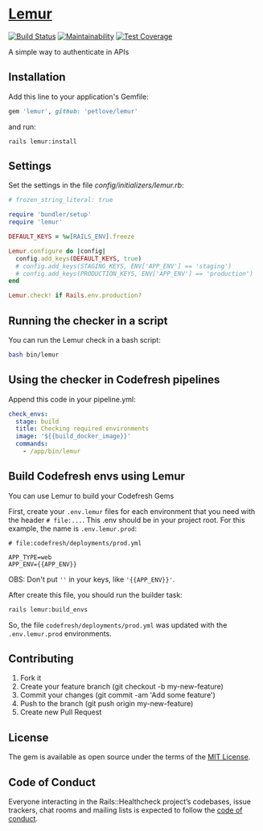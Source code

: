 # [Lemur][gem_page]

[![Build Status][travis_status_image]][travis_page]
[![Maintainability][code_climate_maintainability_image]][code_climate_maintainability_page]
[![Test Coverage][code_climate_test_coverage_image]][code_climate_test_coverage_page]

A simple way to authenticate in APIs

## Installation

Add this line to your application's Gemfile:

```ruby
gem 'lemur', github: 'petlove/lemur'
```

and run:

```
rails lemur:install
```

## Settings
Set the settings in the file _config/initializers/lemur.rb_:

```ruby
# frozen_string_literal: true

require 'bundler/setup'
require 'lemur'

DEFAULT_KEYS = %w[RAILS_ENV].freeze

Lemur.configure do |config|
  config.add_keys(DEFAULT_KEYS, true)
  # config.add_keys(STAGING_KEYS, ENV['APP_ENV'] == 'staging')
  # config.add_keys(PRODUCTION_KEYS, ENV['APP_ENV'] == 'production')
end

Lemur.check! if Rails.env.production?

```

## Running the checker in a script

You can run the Lemur check in a bash script:

```bash
bash bin/lemur
```

## Using the checker in Codefresh pipelines

Append this code in your pipeline.yml:

```yml
check_envs:
  stage: build
  title: Checking required environments
  image: '${{build_docker_image}}'
  commands:
    - /app/bin/lemur
```

## Build Codefresh envs using Lemur

You can use Lemur to build your Codefresh Gems

First, create your `.env.lemur` files for each environment that you need with the header `# file:...`. This .env should be in your project root. For this example, the name is `.env.lemur.prod`:

```text
# file:codefresh/deployments/prod.yml

APP_TYPE=web
APP_ENV={{APP_ENV}}
```
OBS: Don't put `''` in your keys, like `'{{APP_ENV}}'`.

After create this file, you should run the builder task:

```bash
rails lemur:build_envs
```

So, the file `codefresh/deployments/prod.yml` was updated with the `.env.lemur.prod` environments.

## Contributing

1. Fork it
2. Create your feature branch (git checkout -b my-new-feature)
3. Commit your changes (git commit -am 'Add some feature')
4. Push to the branch (git push origin my-new-feature)
5. Create new Pull Request

## License

The gem is available as open source under the terms of the [MIT License][mit_license_page].

## Code of Conduct

Everyone interacting in the Rails::Healthcheck project’s codebases, issue trackers, chat rooms and mailing lists is expected to follow the [code of conduct][code_of_conduct_page].

[gem_page]: https://github.com/petlove/lemur
[code_of_conduct_page]: https://github.com/petlove/lemur/blob/master/CODE_OF_CONDUCT.md
[mit_license_page]: https://opensource.org/licenses/MIT
[contributor_convenant_page]: http://contributor-covenant.org
[travis_status_image]: https://travis-ci.org/petlove/lemur.svg?branch=master
[travis_page]: https://travis-ci.org/petlove/lemur
[code_climate_maintainability_image]: https://api.codeclimate.com/v1/badges/ea1e2ede7c154ce20546/maintainability
[code_climate_maintainability_page]: https://codeclimate.com/github/petlove/lemur/maintainability
[code_climate_test_coverage_image]: https://api.codeclimate.com/v1/badges/ea1e2ede7c154ce20546/test_coverage
[code_climate_test_coverage_page]: https://codeclimate.com/github/petlove/lemur/test_coverage